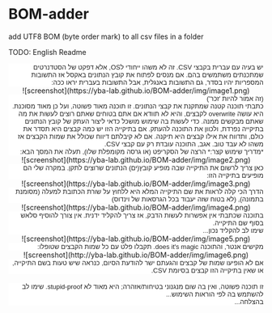 # BOM-adder
add UTF8 BOM (byte order mark) to all csv files in a folder

TODO: English Readme
<DIV 
style="WHITE-SPACE: normal; WORD-SPACING: 0px; TEXT-TRANSFORM: none; COLOR: rgb(34,34,34); FONT: small arial; WIDOWS: 1; LETTER-SPACING: normal; BACKGROUND-COLOR: rgb(255,255,255); TEXT-INDENT: 0px; -webkit-text-stroke-width: 0px; font-stretch: normal" 
dir=rtl>
יש בעיה עם עברית בקבצי CSV. זה לא משהו ייחודי לOS, אלא דפקט של הסטדנרטים שמתכנתים משתמשים בהם.
אם מנסים לפתוח את קובץ הנתונים באקסל אז התשובות המספריות יהיו בסדר, גם התשובות באנגלית, אבל התשובות בעברית יראו ככה:
</div>
<center>![screenshot](https://yba-lab.github.io/BOM-adder/img/image1.png)</center>
<DIV 
style="WHITE-SPACE: normal; WORD-SPACING: 0px; TEXT-TRANSFORM: none; COLOR: rgb(34,34,34); FONT: small arial; WIDOWS: 1; LETTER-SPACING: normal; BACKGROUND-COLOR: rgb(255,255,255); TEXT-INDENT: 0px; -webkit-text-stroke-width: 0px; font-stretch: normal" 
dir=rtl>
(זה אמור להיות 'זכר')
</div>

<DIV 
style="WHITE-SPACE: normal; WORD-SPACING: 0px; TEXT-TRANSFORM: none; COLOR: rgb(34,34,34); FONT: small arial; WIDOWS: 1; LETTER-SPACING: normal; BACKGROUND-COLOR: rgb(255,255,255); TEXT-INDENT: 0px; -webkit-text-stroke-width: 0px; font-stretch: normal" 
dir=rtl> כתבתי תוכנה קטנה שמתקנת את קבצי הנתונים. זו תוכנה מאוד פשוטה, ועל כן מאוד מסוכנת. היא עושה overwrite לקבצים, והיא לא תוודא אם אתם בטוחים שאתם רוצים לעשות את מה שאתם מבקשים ממנה.
כדי לעשות בה שימוש מושכל כדאי ליצור העתק של קובץ הנתונים בתיקייה נפרדת, ולכוון את התוכנה להעתק. אם בתיקייה הזו יש כמה קבצים היא תסדר את כולם, ותדווח את אילו קבצים היא תיקנה. אם לא קיבלתם דיווח שכולל את שמות הקבצים אז משהו לא עבד טוב.
אגב, התוכנה עובדת רק עם קבצי CSV.
</div>

<DIV 
style="WHITE-SPACE: normal; WORD-SPACING: 0px; TEXT-TRANSFORM: none; COLOR: rgb(34,34,34); FONT: small arial; WIDOWS: 1; LETTER-SPACING: normal; BACKGROUND-COLOR: rgb(255,255,255); TEXT-INDENT: 0px; -webkit-text-stroke-width: 0px; font-stretch: normal" 
dir=rtl>
*מדריך שימוש קצר:*
הרצה של הסקריפט (או גרסה מקומפלת שלו), תעלה את המסך הבא:
</div>
<center>![screenshot](https://yba-lab.github.io/BOM-adder/img/image2.png)</center>
<DIV 
style="WHITE-SPACE: normal; WORD-SPACING: 0px; TEXT-TRANSFORM: none; COLOR: rgb(34,34,34); FONT: small arial; WIDOWS: 1; LETTER-SPACING: normal; BACKGROUND-COLOR: rgb(255,255,255); TEXT-INDENT: 0px; -webkit-text-stroke-width: 0px; font-stretch: normal" 
dir=rtl>
כאן צריך לרשום את התיקייה שבה מופיע קובץ(ים) הנתונים שרוצים לתקן.
במקרה שלי הם מופיעים בתיקייה הזו:
</div>
<center>![screenshot](https://yba-lab.github.io/BOM-adder/img/image3.png)</center>

<DIV 
style="WHITE-SPACE: normal; WORD-SPACING: 0px; TEXT-TRANSFORM: none; COLOR: rgb(34,34,34); FONT: small arial; WIDOWS: 1; LETTER-SPACING: normal; BACKGROUND-COLOR: rgb(255,255,255); TEXT-INDENT: 0px; -webkit-text-stroke-width: 0px; font-stretch: normal" 
dir=rtl>הדרך הכי קלה לראות את שם התיקייה המלא היא ללחוץ על שורת הכתובת למעלה (מסומנת בתמונה),  (לא בטוח שזה יעבוד בכל הגרסאות של וינדוס)
</div>
<center>![screenshot](https://yba-lab.github.io/BOM-adder/img/image4.png)</center>

<DIV 
style="WHITE-SPACE: normal; WORD-SPACING: 0px; TEXT-TRANSFORM: none; COLOR: rgb(34,34,34); FONT: small arial; WIDOWS: 1; LETTER-SPACING: normal; BACKGROUND-COLOR: rgb(255,255,255); TEXT-INDENT: 0px; -webkit-text-stroke-width: 0px; font-stretch: normal" 
dir=rtl> בתוכנה שכתבתי אין אפשרות לעשות הדבק, אז צריך להקליד ידנית.
אין צורך להוסיף סלאש בסוף שם התיקייה.<br>
שימו לב להקליד נכון... <br>
</div>
<center>![screenshot](https://yba-lab.github.io/BOM-adder/img/image5.png)</center>

<DIV 
style="WHITE-SPACE: normal; WORD-SPACING: 0px; TEXT-TRANSFORM: none; COLOR: rgb(34,34,34); FONT: small arial; WIDOWS: 1; LETTER-SPACING: normal; BACKGROUND-COLOR: rgb(255,255,255); TEXT-INDENT: 0px; -webkit-text-stroke-width: 0px; font-stretch: normal" 
dir=rtl> מקישים אנטר, והתוכנה does it's magic.
תקבלו פלט עם כל שמות הקבצים שטופלו:
</div>
<center> ![screenshot](http://yba-lab.github.io/BOM-adder/img/image6.png) </center>


<DIV 
style="WHITE-SPACE: normal; WORD-SPACING: 0px; TEXT-TRANSFORM: none; COLOR: rgb(34,34,34); FONT: small arial; WIDOWS: 1; LETTER-SPACING: normal; BACKGROUND-COLOR: rgb(255,255,255); TEXT-INDENT: 0px; -webkit-text-stroke-width: 0px; font-stretch: normal" 
dir=rtl>
אם לא הופיעו שמות של קבצים והגעתם ישר להודעת הסיום, כנראה שיש טעות בשם התיקייה, או שאין בתיקייה הזו קבצים בסיומת CSV.
</div>
<br>

<DIV 
style="WHITE-SPACE: normal; WORD-SPACING: 0px; TEXT-TRANSFORM: none; COLOR: rgb(34,34,34); FONT: small arial; WIDOWS: 1; LETTER-SPACING: normal; BACKGROUND-COLOR: rgb(255,255,255); TEXT-INDENT: 0px; -webkit-text-stroke-width: 0px; font-stretch: normal" 
dir=rtl>
זו תוכנה פשוטה, ואין בה שום מנגנוני בטיחות/אזהרה; היא מאוד לא stupid-proof.
שימו לב להשתמש בה לפי הוראות השימוש...<br>
בהצלחה...
</div>
